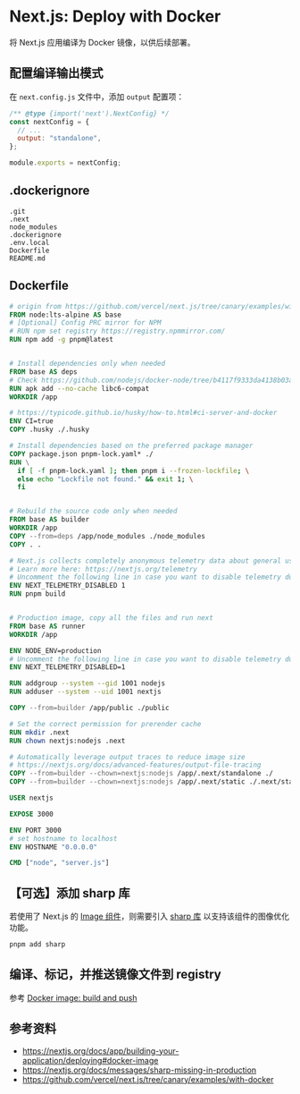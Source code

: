 # Next.js: Deploy with Docker

将 Next.js 应用编译为 Docker 镜像，以供后续部署。

## 配置编译输出模式

在 `next.config.js` 文件中，添加 `output` 配置项：

```javascript
/** @type {import('next').NextConfig} */
const nextConfig = {
  // ...
  output: "standalone",
};

module.exports = nextConfig;
```

## .dockerignore

```.dockerignore
.git
.next
node_modules
.dockerignore
.env.local
Dockerfile
README.md
```

## Dockerfile

```dockerfile
# origin from https://github.com/vercel/next.js/tree/canary/examples/with-docker
FROM node:lts-alpine AS base
# [Optional] Config PRC mirror for NPM
# RUN npm set registry https://registry.npmmirror.com/
RUN npm add -g pnpm@latest


# Install dependencies only when needed
FROM base AS deps
# Check https://github.com/nodejs/docker-node/tree/b4117f9333da4138b03a546ec926ef50a31506c3#nodealpine to understand why libc6-compat might be needed.
RUN apk add --no-cache libc6-compat
WORKDIR /app

# https://typicode.github.io/husky/how-to.html#ci-server-and-docker
ENV CI=true
COPY .husky ./.husky

# Install dependencies based on the preferred package manager
COPY package.json pnpm-lock.yaml* ./
RUN \
  if [ -f pnpm-lock.yaml ]; then pnpm i --frozen-lockfile; \
  else echo "Lockfile not found." && exit 1; \
  fi


# Rebuild the source code only when needed
FROM base AS builder
WORKDIR /app
COPY --from=deps /app/node_modules ./node_modules
COPY . .

# Next.js collects completely anonymous telemetry data about general usage.
# Learn more here: https://nextjs.org/telemetry
# Uncomment the following line in case you want to disable telemetry during the build.
ENV NEXT_TELEMETRY_DISABLED 1
RUN pnpm build


# Production image, copy all the files and run next
FROM base AS runner
WORKDIR /app

ENV NODE_ENV=production
# Uncomment the following line in case you want to disable telemetry during runtime.
ENV NEXT_TELEMETRY_DISABLED=1

RUN addgroup --system --gid 1001 nodejs
RUN adduser --system --uid 1001 nextjs

COPY --from=builder /app/public ./public

# Set the correct permission for prerender cache
RUN mkdir .next
RUN chown nextjs:nodejs .next

# Automatically leverage output traces to reduce image size
# https://nextjs.org/docs/advanced-features/output-file-tracing
COPY --from=builder --chown=nextjs:nodejs /app/.next/standalone ./
COPY --from=builder --chown=nextjs:nodejs /app/.next/static ./.next/static

USER nextjs

EXPOSE 3000

ENV PORT 3000
# set hostname to localhost
ENV HOSTNAME "0.0.0.0"

CMD ["node", "server.js"]
```

## 【可选】添加 sharp 库

若使用了 Next.js 的 [Image 组件](https://nextjs.org/docs/app/api-reference/components/image)，则需要引入 [sharp 库](https://www.npmjs.com/package/sharp) 以支持该组件的图像优化功能。

```bash
pnpm add sharp
```

## 编译、标记，并推送镜像文件到 registry

参考 [Docker image: build and push](../docker/build-and-push.md)

## 参考资料

- https://nextjs.org/docs/app/building-your-application/deploying#docker-image
- https://nextjs.org/docs/messages/sharp-missing-in-production
- https://github.com/vercel/next.js/tree/canary/examples/with-docker
